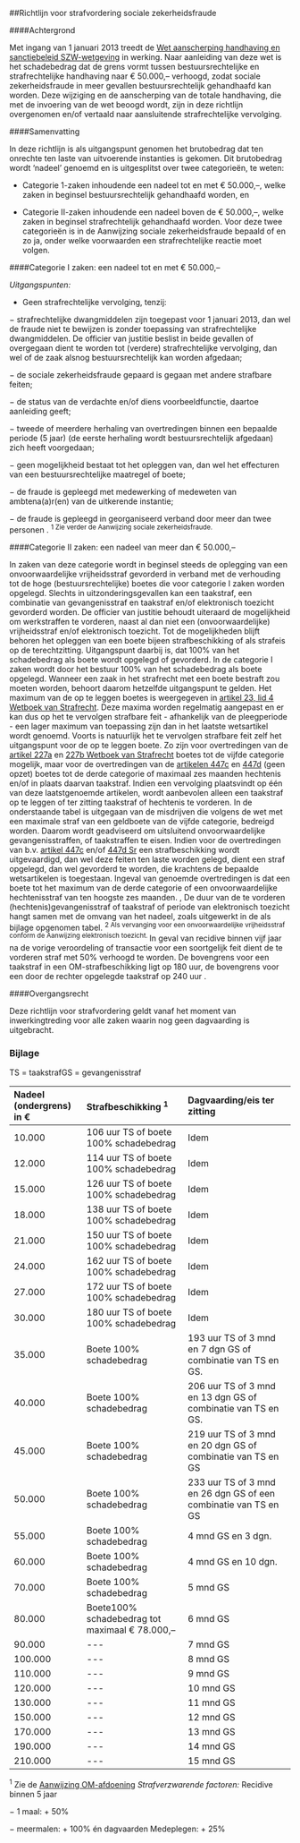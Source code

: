 <meta http-equiv='Content-Type' content='text/html; charset=utf-8' />

##Richtlijn voor strafvordering sociale zekerheidsfraude

####Achtergrond

Met ingang van 1 januari 2013 treedt de [Wet aanscherping handhaving en sanctiebeleid SZW-wetgeving](../../../../../../../wet/wet/aanscherping/handhaving/en/sanctiebeleid/szw-wetgeving/BWBR0032087/README.md) in werking. Naar aanleiding van deze wet is het schadebedrag dat de grens vormt tussen bestuursrechtelijke en strafrechtelijke handhaving naar € 50.000,– verhoogd, zodat sociale zekerheidsfraude in meer gevallen bestuursrechtelijk gehandhaafd kan worden. Deze wijziging en de aanscherping van de totale handhaving, die met de invoering van de wet beoogd wordt, zijn in deze richtlijn overgenomen en/of vertaald naar aansluitende strafrechtelijke vervolging.    

####Samenvatting

In deze richtlijn is als uitgangspunt genomen het brutobedrag dat ten onrechte ten laste van uitvoerende instanties is gekomen. Dit brutobedrag wordt ‘nadeel’ genoemd en is uitgesplitst over twee categorieën, te weten: 

* Categorie 1-zaken inhoudende een nadeel tot en met € 50.000,–, welke zaken in beginsel bestuursrechtelijk gehandhaafd worden, en  

* Categorie II-zaken inhoudende een nadeel boven de € 50.000,–, welke zaken in beginsel strafrechtelijk gehandhaafd worden.   Voor deze twee categorieën is in de Aanwijzing sociale zekerheidsfraude bepaald of en zo ja, onder welke voorwaarden een strafrechtelijke reactie moet volgen.   

####Categorie I zaken: een nadeel tot en met € 50.000,–

*Uitgangspunten:*  

* Geen strafrechtelijke vervolging, tenzij: 

− strafrechtelijke dwangmiddelen zijn toegepast voor 1 januari 2013, dan wel de fraude niet te bewijzen is zonder toepassing van strafrechtelijke dwangmiddelen. De officier van justitie beslist in beide gevallen of overgegaan dient te worden tot (verdere) strafrechtelijke vervolging, dan wel of de zaak alsnog bestuursrechtelijk kan worden afgedaan;  

− de sociale zekerheidsfraude gepaard is gegaan met andere strafbare feiten;  

− de status van de verdachte en/of diens voorbeeldfunctie, daartoe aanleiding geeft;  

− tweede of meerdere herhaling van overtredingen binnen een bepaalde periode (5 jaar) (de eerste herhaling wordt bestuursrechtelijk afgedaan) zich heeft voorgedaan;  

− geen mogelijkheid bestaat tot het opleggen van, dan wel het effecturen van een bestuursrechtelijke maatregel of boete;  

− de fraude is gepleegd met medewerking of medeweten van ambtena(a)r(en) van de uitkerende instantie;  

− de fraude is gepleegd in georganiseerd verband door meer dan twee personen . <sup> 1  Zie verder de Aanwijzing sociale zekerheidsfraude.  </sup>        

####Categorie II zaken: een nadeel van meer dan € 50.000,–

In zaken van deze categorie wordt in beginsel steeds de oplegging van een onvoorwaardelijke vrijheidsstraf gevorderd in verband met de verhouding tot de hoge (bestuursrechtelijke) boetes die voor categorie I zaken worden opgelegd. Slechts in uitzonderingsgevallen kan een taakstraf, een combinatie van gevangenisstraf en taakstraf en/of elektronisch toezicht gevorderd worden. De officier van justitie behoudt uiteraard de mogelijkheid om werkstraffen te vorderen, naast al dan niet een (onvoorwaardelijke) vrijheidsstraf en/of elektronisch toezicht. Tot de mogelijkheden blijft behoren het opleggen van een boete bijeen strafbeschikking of als strafeis op de terechtzitting. Uitgangspunt daarbij is, dat 100% van het schadebedrag als boete wordt opgelegd of gevorderd. In de categorie I zaken wordt door het bestuur 100% van het schadebedrag als boete opgelegd. Wanneer een zaak in het strafrecht met een boete bestraft zou moeten worden, behoort daarom hetzelfde uitgangspunt te gelden. Het maximum van de op te leggen boetes is weergegeven in [artikel 23, lid 4 Wetboek van Strafrecht](../../../../../../../wet/wet/van/3/maart/1881/BWBR0001854/README.md). Deze maxima worden regelmatig aangepast en er kan dus op het te vervolgen strafbare feit - afhankelijk van de pleegperiode - een lager maximum van toepassing zijn dan in het laatste wetsartikel wordt genoemd. Voorts is natuurlijk het te vervolgen strafbare feit zelf het uitgangspunt voor de op te leggen boete. Zo zijn voor overtredingen van de [artikel 227a](../../../../../../../wet/wet/van/3/maart/1881/BWBR0001854/README.md) en [227b Wetboek van Strafrecht](../../../../../../../wet/wet/van/3/maart/1881/BWBR0001854/README.md) boetes tot de vijfde categorie mogelijk, maar voor de overtredingen van de [artikelen 447c](../../../../../../../wet/wet/van/3/maart/1881/BWBR0001854/README.md) en [447d](../../../../../../../wet/wet/van/3/maart/1881/BWBR0001854/README.md) (geen opzet) boetes tot de derde categorie of maximaal zes maanden hechtenis en/of in plaats daarvan taakstraf. Indien een vervolging plaatsvindt op één van deze laatstgenoemde artikelen, wordt aanbevolen alleen een taakstraf op te leggen of ter zitting taakstraf of hechtenis te vorderen. In de onderstaande tabel is uitgegaan van de misdrijven die volgens de wet met een maximale straf van een geldboete van de vijfde categorie, bedreigd worden. Daarom wordt geadviseerd om uitsluitend onvoorwaardelijke gevangenisstraffen, of taakstraffen te eisen. Indien voor de overtredingen van b.v. [artikel 447c](../../../../../../../wet/wet/van/3/maart/1881/BWBR0001854/README.md) en/of [447d Sr](../../../../../../../wet/wet/van/3/maart/1881/BWBR0001854/README.md) een strafbeschikking wordt uitgevaardigd, dan wel deze feiten ten laste worden gelegd, dient een straf opgelegd, dan wel gevorderd te worden, die krachtens de bepaalde wetsartikelen is toegestaan. Ingeval van genoemde overtredingen is dat een boete tot het maximum van de derde categorie of een onvoorwaardelijke hechtenisstraf van ten hoogste zes maanden. , De duur van de te vorderen (hechtenis)gevangenisstraf of taakstraf of periode van elektronisch toezicht hangt samen met de omvang van het nadeel, zoals uitgewerkt in de als bijlage opgenomen tabel. <sup> 2  Als vervanging voor een onvoorwaardelijke vrijheidsstraf conform de Aanwijzing elektronisch toezicht.  </sup> In geval van recidive binnen vijf jaar na de vorige veroordeling of transactie voor een soortgelijk feit dient de te vorderen straf met 50% verhoogd te worden. De bovengrens voor een taakstraf in een OM-strafbeschikking ligt op 180 uur, de bovengrens voor een door de rechter opgelegde taakstraf op 240 uur .     

####Overgangsrecht

Deze richtlijn voor strafvordering geldt vanaf het moment van inwerkingtreding voor alle zaken waarin nog geen dagvaarding is uitgebracht.    

### Bijlage  

TS = taakstrafGS = gevangenisstraf 

| Nadeel (ondergrens) in €  | Strafbeschikking <sup>1</sup>  | Dagvaarding/eis ter zitting  |
|:---|:---|:---|
| 10.000  | 106 uur TS  of  boete 100% schadebedrag  | Idem  |
| 12.000  | 114 uur TS  of  boete 100% schadebedrag  | Idem  |
| 15.000  | 126 uur TS  of  boete 100% schadebedrag  | Idem  |
| 18.000  | 138 uur TS  of  boete 100% schadebedrag  | Idem  |
| 21.000  | 150 uur TS  of  boete 100% schadebedrag  | Idem  |
| 24.000  | 162 uur TS  of  boete 100% schadebedrag  | Idem  |
| 27.000  | 172 uur TS  of  boete 100% schadebedrag  | Idem  |
| 30.000  | 180 uur TS  of  boete 100% schadebedrag  | Idem  |
| 35.000  | Boete 100% schadebedrag  | 193 uur TS of 3 mnd en 7 dgn GS of combinatie van TS en GS.  |
| 40.000  | Boete 100% schadebedrag  | 206 uur TS of 3 mnd en 13 dgn GS of combinatie van TS en GS.  |
| 45.000  | Boete 100% schadebedrag  | 219 uur TS of 3 mnd en 20 dgn GS of combinatie van TS en GS  |
| 50.000  | Boete 100% schadebedrag  | 233 uur TS of 3 mnd en 26 dgn GS of een combinatie van TS en GS  |
| 55.000  | Boete 100% schadebedrag  | 4 mnd GS en 3 dgn.  |
| 60.000  | Boete 100% schadebedrag  | 4 mnd GS en 10 dgn.  |
| 70.000  | Boete 100% schadebedrag  | 5 mnd GS  |
| 80.000  | Boete100% schadebedrag tot maximaal € 78.000,–  | 6 mnd GS  |
| 90.000  | --- | 7 mnd GS  |
| 100.000  | --- | 8 mnd GS  |
| 110.000  | --- | 9 mnd GS  |
| 120.000  | --- | 10 mnd GS  |
| 130.000  | --- | 11 mnd GS  |
| 150.000  | --- | 12 mnd GS  |
| 170.000  | --- | 13 mnd GS  |
| 190.000  | --- | 14 mnd GS  |
| 210.000  | --- | 15 mnd GS  |

<sup>1</sup> Zie de [Aanwijzing OM-afdoening](../../../../../../../beleidsregel/aanwijzing/om-afdoening/BWBR0031499/README.md)  *Strafverzwarende factoren:*  Recidive binnen 5 jaar 

− 1 maal: + 50%  

− meermalen: + 100% én dagvaarden   Medeplegen: + 25% 
